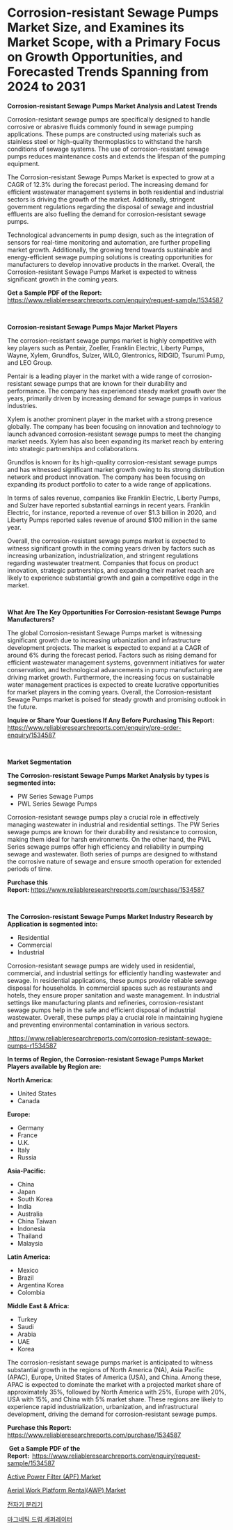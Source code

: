 <p><h1>Corrosion-resistant Sewage Pumps Market Size, and Examines its Market Scope, with a Primary Focus on Growth Opportunities, and Forecasted Trends Spanning from 2024 to 2031</h1></p><p><strong>Corrosion-resistant Sewage Pumps Market Analysis and Latest Trends</strong></p>
<p><p>Corrosion-resistant sewage pumps are specifically designed to handle corrosive or abrasive fluids commonly found in sewage pumping applications. These pumps are constructed using materials such as stainless steel or high-quality thermoplastics to withstand the harsh conditions of sewage systems. The use of corrosion-resistant sewage pumps reduces maintenance costs and extends the lifespan of the pumping equipment.</p><p>The Corrosion-resistant Sewage Pumps Market is expected to grow at a CAGR of 12.3% during the forecast period. The increasing demand for efficient wastewater management systems in both residential and industrial sectors is driving the growth of the market. Additionally, stringent government regulations regarding the disposal of sewage and industrial effluents are also fuelling the demand for corrosion-resistant sewage pumps.</p><p>Technological advancements in pump design, such as the integration of sensors for real-time monitoring and automation, are further propelling market growth. Additionally, the growing trend towards sustainable and energy-efficient sewage pumping solutions is creating opportunities for manufacturers to develop innovative products in the market. Overall, the Corrosion-resistant Sewage Pumps Market is expected to witness significant growth in the coming years.</p></p>
<p><strong>Get a Sample PDF of the Report:&nbsp;</strong> <a href="https://www.reliableresearchreports.com/enquiry/request-sample/1534587">https://www.reliableresearchreports.com/enquiry/request-sample/1534587</a></p>
<p>&nbsp;</p>
<p><strong>Corrosion-resistant Sewage Pumps Major Market Players</strong></p>
<p><p>The corrosion-resistant sewage pumps market is highly competitive with key players such as Pentair, Zoeller, Franklin Electric, Liberty Pumps, Wayne, Xylem, Grundfos, Sulzer, WILO, Glentronics, RIDGID, Tsurumi Pump, and LEO Group. </p><p>Pentair is a leading player in the market with a wide range of corrosion-resistant sewage pumps that are known for their durability and performance. The company has experienced steady market growth over the years, primarily driven by increasing demand for sewage pumps in various industries.</p><p>Xylem is another prominent player in the market with a strong presence globally. The company has been focusing on innovation and technology to launch advanced corrosion-resistant sewage pumps to meet the changing market needs. Xylem has also been expanding its market reach by entering into strategic partnerships and collaborations.</p><p>Grundfos is known for its high-quality corrosion-resistant sewage pumps and has witnessed significant market growth owing to its strong distribution network and product innovation. The company has been focusing on expanding its product portfolio to cater to a wide range of applications.</p><p>In terms of sales revenue, companies like Franklin Electric, Liberty Pumps, and Sulzer have reported substantial earnings in recent years. Franklin Electric, for instance, reported a revenue of over $1.3 billion in 2020, and Liberty Pumps reported sales revenue of around $100 million in the same year.</p><p>Overall, the corrosion-resistant sewage pumps market is expected to witness significant growth in the coming years driven by factors such as increasing urbanization, industrialization, and stringent regulations regarding wastewater treatment. Companies that focus on product innovation, strategic partnerships, and expanding their market reach are likely to experience substantial growth and gain a competitive edge in the market.</p></p>
<p>&nbsp;</p>
<p><strong>What Are The Key Opportunities For Corrosion-resistant Sewage Pumps Manufacturers?</strong></p>
<p><p>The global Corrosion-resistant Sewage Pumps market is witnessing significant growth due to increasing urbanization and infrastructure development projects. The market is expected to expand at a CAGR of around 6% during the forecast period. Factors such as rising demand for efficient wastewater management systems, government initiatives for water conservation, and technological advancements in pump manufacturing are driving market growth. Furthermore, the increasing focus on sustainable water management practices is expected to create lucrative opportunities for market players in the coming years. Overall, the Corrosion-resistant Sewage Pumps market is poised for steady growth and promising outlook in the future.</p></p>
<p><strong>Inquire or Share Your Questions If Any Before Purchasing This Report:</strong> <a href="https://www.reliableresearchreports.com/enquiry/pre-order-enquiry/1534587">https://www.reliableresearchreports.com/enquiry/pre-order-enquiry/1534587</a></p>
<p>&nbsp;</p>
<p><strong>Market Segmentation</strong></p>
<p><strong>The Corrosion-resistant Sewage Pumps Market Analysis by types is segmented into:</strong></p>
<p><ul><li>PW Series Sewage Pumps</li><li>PWL Series Sewage Pumps</li></ul></p>
<p><p>Corrosion-resistant sewage pumps play a crucial role in effectively managing wastewater in industrial and residential settings. The PW Series sewage pumps are known for their durability and resistance to corrosion, making them ideal for harsh environments. On the other hand, the PWL Series sewage pumps offer high efficiency and reliability in pumping sewage and wastewater. Both series of pumps are designed to withstand the corrosive nature of sewage and ensure smooth operation for extended periods of time.</p></p>
<p><strong>Purchase this Report:&nbsp;</strong><a href="https://www.reliableresearchreports.com/purchase/1534587">https://www.reliableresearchreports.com/purchase/1534587</a></p>
<p>&nbsp;</p>
<p><strong>The Corrosion-resistant Sewage Pumps Market Industry Research by Application is segmented into:</strong></p>
<p><ul><li>Residential</li><li>Commercial</li><li>Industrial</li></ul></p>
<p><p>Corrosion-resistant sewage pumps are widely used in residential, commercial, and industrial settings for efficiently handling wastewater and sewage. In residential applications, these pumps provide reliable sewage disposal for households. In commercial spaces such as restaurants and hotels, they ensure proper sanitation and waste management. In industrial settings like manufacturing plants and refineries, corrosion-resistant sewage pumps help in the safe and efficient disposal of industrial wastewater. Overall, these pumps play a crucial role in maintaining hygiene and preventing environmental contamination in various sectors.</p></p>
<p><a href="https://www.reliableresearchreports.com/corrosion-resistant-sewage-pumps-r1534587">&nbsp;https://www.reliableresearchreports.com/corrosion-resistant-sewage-pumps-r1534587</a></p>
<p><strong>In terms of Region, the Corrosion-resistant Sewage Pumps Market Players available by Region are:</strong></p>
<p>
    <p> <strong> North America: </strong>
        <ul>
            <li>United States</li>
            <li>Canada</li>
        </ul>
        </p> 
    <p> <strong> Europe: </strong>
        <ul>
            <li>Germany</li>
            <li>France</li>
            <li>U.K.</li>
            <li>Italy</li>
            <li>Russia</li>
        </ul>
        </p> 
    <p> <strong> Asia-Pacific: </strong>
        <ul>
            <li>China</li>
            <li>Japan</li>
            <li>South Korea</li>
            <li>India</li>
            <li>Australia</li>
            <li>China Taiwan</li>
            <li>Indonesia</li>
            <li>Thailand</li>
            <li>Malaysia</li>
        </ul>
        </p> 
    <p> <strong> Latin America: </strong>
        <ul>
            <li>Mexico</li>
            <li>Brazil</li>
            <li>Argentina Korea</li>
            <li>Colombia</li>
        </ul>
        </p> 
    <p> <strong> Middle East & Africa: </strong>
        <ul>
            <li>Turkey</li>
            <li>Saudi</li>
            <li>Arabia</li>
            <li>UAE</li>
            <li>Korea</li>
        </ul>
    </p>
    </p>
<p><p>The corrosion-resistant sewage pumps market is anticipated to witness substantial growth in the regions of North America (NA), Asia Pacific (APAC), Europe, United States of America (USA), and China. Among these, APAC is expected to dominate the market with a projected market share of approximately 35%, followed by North America with 25%, Europe with 20%, USA with 15%, and China with 5% market share. These regions are likely to experience rapid industrialization, urbanization, and infrastructural development, driving the demand for corrosion-resistant sewage pumps.</p></p>
<p><strong>Purchase this Report: </strong><a href="https://www.reliableresearchreports.com/purchase/1534587">https://www.reliableresearchreports.com/purchase/1534587</a></p>
<p>&nbsp;<strong>Get a Sample PDF of the Report:&nbsp;&nbsp;</strong><a href="https://www.reliableresearchreports.com/enquiry/request-sample/1534587">https://www.reliableresearchreports.com/enquiry/request-sample/1534587</a></p>
<p><strong></strong></p>
<p><p><a href="https://github.com/seekum/Market-Research-Report-List-2/blob/main/active-power-filter-apf-market.md">Active Power Filter (APF) Market</a></p><p><a href="https://github.com/nancykennedykellievqfqt2/Market-Research-Report-List-2/blob/main/aerial-work-platform-rentalawp-market.md">Aerial Work Platform Rental(AWP) Market</a></p><p><a href="https://github.com/royErdmtyan906778/Market-Research-Report-List-1/blob/main/992866836991.md">전자기 분리기</a></p><p><a href="https://github.com/Maeennan456456/Market-Research-Report-List-1/blob/main/742699136990.md">마그네틱 드럼 세퍼레이터</a></p></p>